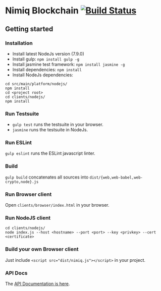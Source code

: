 # Nimiq Blockchain [![Build Status](https://travis-ci.com/nimiq-network/core.svg?token=euFrib9MJMN33MCBswws&branch=master)](https://travis-ci.com/nimiq-network/core)

## Getting started 

### Installation
- Install latest NodeJs version (7.9.0)
- Install gulp: `npm install gulp -g`
- Install jasmine test framework: `npm install jasmine -g`
- Install dependencies: `npm install`
- Install NodeJs dependencies:
```
cd src/main/platform/nodejs/
npm install
cd <project root>
cd clients/nodejs/
npm install
```

### Run Testsuite
- `gulp test` runs the testsuite in your browser.
- `jasmine` runs the testsuite in NodeJs.

### Run ESLint
`gulp eslint` runs the ESLint javascript linter.

### Build
`gulp build` concatenates all sources into `dist/{web,web-babel,web-crypto,node}.js`

### Run Browser client
Open `clients/browser/index.html` in your browser.

### Run NodeJS client
```
cd clients/nodejs/
node index.js --host <hostname> --port <port> --key <privkey> --cert <certificate>
```

### Build your own Browser client
Just include `<script src="dist/nimiq.js"></script>` in your project.

### API Docs 
The [API Documentation is here](dist/api-documentation.md).
